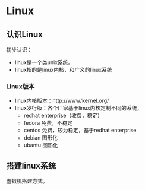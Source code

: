 # Linux

## 认识Linux

初步认识：
- linux是一个类unix系统。
- linux指的是linux内核，和广义的linux系统

### Linux版本
- linux内核版本：http://www/kernel.org/
- linux发行版：各个厂家基于linux内核定制不同的系统，
    - redhat enterprise（收费，稳定）
    - fedora 免费，不稳定
    - centos 免费，较为稳定，基于redhat enterprise
    - debian 图形化
    - ubantu 图形化


## 搭建linux系统

虚拟机搭建方式。
